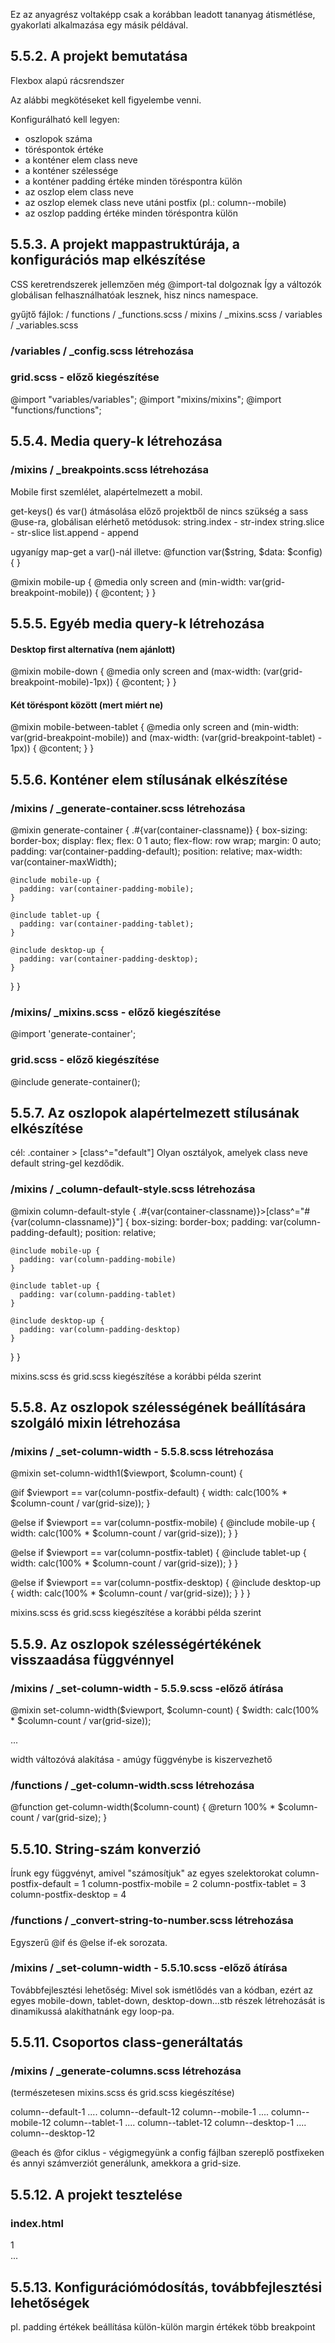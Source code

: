 Ez az anyagrész voltaképp csak a korábban leadott tananyag átismétlése, 
gyakorlati alkalmazása egy másik példával. 

## 5.5.2. A projekt bemutatása
Flexbox alapú rácsrendszer

Az alábbi megkötéseket kell figyelembe venni.

Konfigurálható kell legyen: 
- oszlopok száma
- töréspontok értéke
- a konténer elem class neve
- a konténer szélessége
- a konténer padding értéke minden töréspontra külön
- az oszlop elem class neve
- az oszlop elemek class neve utáni postfix (pl.: column--mobile)
- az oszlop padding értéke minden töréspontra külön


## 5.5.3. A projekt mappastruktúrája, a konfigurációs map elkészítése

CSS keretrendszerek jellemzően még @import-tal dolgoznak
Így a változók globálisan felhasználhatóak lesznek, hisz nincs namespace.

gyűjtő fájlok:
/ functions / _functions.scss
/ mixins / _mixins.scss
/ variables / _variables.scss 

### /variables / _config.scss létrehozása

### grid.scss - előző kiegészítése
@import "variables/variables";
@import "mixins/mixins";
@import "functions/functions";


## 5.5.4. Media query-k létrehozása

### /mixins / _breakpoints.scss létrehozása
Mobile first szemlélet, alapértelmezett a mobil.

get-keys() és var() átmásolása előző projektből
de nincs szükség a sass @use-ra, globálisan elérhető metódusok:
string.index  - str-index
string.slice  - str-slice
list.append   - append

ugyanígy map-get a var()-nál
illetve: @function var($string, $data: $config) { }


@mixin mobile-up {
  @media only screen and (min-width: var(grid-breakpoint-mobile)) {
    @content;
  }
}


## 5.5.5. Egyéb media query-k létrehozása

#### Desktop first alternatíva (nem ajánlott)
@mixin mobile-down {
  @media only screen and (max-width: (var(grid-breakpoint-mobile)-1px)) {
    @content;
  }
}

#### Két töréspont között (mert miért ne)
@mixin mobile-between-tablet {
  @media only screen and 
  (min-width: var(grid-breakpoint-mobile)) and 
  (max-width: (var(grid-breakpoint-tablet) - 1px)) {
    @content;
  }
}


## 5.5.6. Konténer elem stílusának elkészítése


### /mixins / _generate-container.scss létrehozása
@mixin generate-container {
  .#{var(container-classname)} {
    box-sizing: border-box;
    display: flex;
    flex: 0 1 auto;
    flex-flow: row wrap;
    margin: 0 auto;
    padding: var(container-padding-default);
    position: relative;
    max-width: var(container-maxWidth);

    @include mobile-up {
      padding: var(container-padding-mobile);
    }

    @include tablet-up {
      padding: var(container-padding-tablet);
    }

    @include desktop-up {
      padding: var(container-padding-desktop);
    }
  }
}

### /mixins/ _mixins.scss - előző kiegészítése
@import 'generate-container';

### grid.scss - előző kiegészítése
@include generate-container();


## 5.5.7. Az oszlopok alapértelmezett stílusának elkészítése

cél: .container > [class^="default"] Olyan osztályok, amelyek class neve 
default string-gel kezdődik.

### /mixins / _column-default-style.scss létrehozása
@mixin column-default-style {
  .#{var(container-classname)}>[class^="#{var(column-classname)}"] {
    box-sizing: border-box;
    padding: var(column-padding-default);
    position: relative;

    @include mobile-up {
      padding: var(column-padding-mobile)
    }

    @include tablet-up {
      padding: var(column-padding-tablet)
    }

    @include desktop-up {
      padding: var(column-padding-desktop)
    }
  }
}

mixins.scss és grid.scss kiegészítése a korábbi példa szerint


## 5.5.8. Az oszlopok szélességének beállítására szolgáló mixin létrehozása

### /mixins / _set-column-width - 5.5.8.scss létrehozása
@mixin set-column-width1($viewport, $column-count) {

  @if $viewport == var(column-postfix-default) {
    width: calc(100% * $column-count / var(grid-size));
  }
  
  @else if $viewport == var(column-postfix-mobile) {
    @include mobile-up {
      width: calc(100% * $column-count / var(grid-size));
    }
  } 
  
  @else if $viewport == var(column-postfix-tablet) {
    @include tablet-up {
      width: calc(100% * $column-count / var(grid-size));
    }
  } 
  
  @else if $viewport == var(column-postfix-desktop) {
    @include desktop-up {
      width: calc(100% * $column-count / var(grid-size));
    }
  }
}

mixins.scss és grid.scss kiegészítése a korábbi példa szerint


## 5.5.9. Az oszlopok szélességértékének visszaadása függvénnyel

### /mixins / _set-column-width - 5.5.9.scss -előző átírása
@mixin set-column-width($viewport, $column-count) {
  $width: calc(100% * $column-count / var(grid-size));

...

width változóvá alakítása - amúgy függvénybe is kiszervezhető

### /functions / _get-column-width.scss létrehozása
@function get-column-width($column-count) {
  @return 100% * $column-count / var(grid-size);
}


## 5.5.10. String-szám konverzió

Írunk egy függvényt, amivel "számosítjuk" az egyes szelektorokat
column-postfix-default = 1
column-postfix-mobile = 2
column-postfix-tablet = 3
column-postfix-desktop = 4

### /functions / _convert-string-to-number.scss létrehozása
Egyszerű @if és @else if-ek sorozata.

### /mixins / _set-column-width - 5.5.10.scss -előző átírása

Továbbfejlesztési lehetőség: Mivel sok ismétlődés van a kódban, ezért az 
egyes mobile-down, tablet-down, desktop-down...stb részek létrehozását is 
dinamikussá alakíthatnánk egy loop-pa. 


## 5.5.11. Csoportos class-generáltatás

### /mixins / _generate-columns.scss létrehozása
(természetesen mixins.scss és grid.scss kiegészítése)

column--default-1 .... column--default-12
column--mobile-1 .... column--mobile-12
column--tablet-1 .... column--tablet-12
column--desktop-1 .... column--desktop-12

@each és @for ciklus - végigmegyünk a config fájlban szereplő postfixeken és 
annyi számverziót generálunk, amekkora a grid-size.


## 5.5.12. A projekt tesztelése

### index.html
<div class="container">
<div class="column--default-12 column--mobile-6 column--tablet-4 column--desktop-3">1</div>
...
</div>


## 5.5.13. Konfigurációmódosítás, továbbfejlesztési lehetőségek

pl. 
padding értékek beállítása külön-külön
margin értékek
több breakpoint